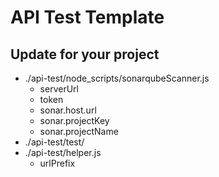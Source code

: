 # API Test Template

## Update for your project
* ./api-test/node_scripts/sonarqubeScanner.js
  - serverUrl
  - token
  - sonar.host.url
  - sonar.projectKey
  - sonar.projectName
* ./api-test/test/
* ./api-test/helper.js
  - urlPrefix
